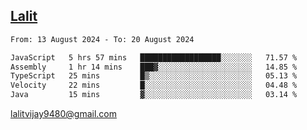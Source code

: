 ## [Lalit](https://lalit.sh)

<!--START_SECTION:waka-->

```txt
From: 13 August 2024 - To: 20 August 2024

JavaScript   5 hrs 57 mins   ██████████████████░░░░░░░   71.57 %
Assembly     1 hr 14 mins    ███▓░░░░░░░░░░░░░░░░░░░░░   14.85 %
TypeScript   25 mins         █▒░░░░░░░░░░░░░░░░░░░░░░░   05.13 %
Velocity     22 mins         █░░░░░░░░░░░░░░░░░░░░░░░░   04.48 %
Java         15 mins         ▓░░░░░░░░░░░░░░░░░░░░░░░░   03.14 %
```

<!--END_SECTION:waka-->

lalitvijay9480@gmail.com

